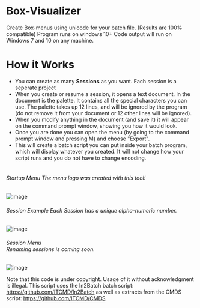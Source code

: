 # Box-Visualizer
Create Box-menus using unicode for your batch file. (Results are 100% compatible)
Program runs on windows 10+
Code output will run on Windows 7 and 10 on any machine.
# How it Works
- You can create as many **Sessions** as you want. Each session is a seperate project
- When you create or resume a session, it opens a text document. In the document is the palette. It contains all the special characters you can use. The palette takes up 12 lines, and will be ignored by the program (do not remove it from your document or 12 other lines will be ignored).
- When you modify anything in the document (and save it) it will appear on the command prompt window, showing you how it would look.
- Once you are done you can open the menu (by going to the command prompt window and pressing M) and choose "Export".
- This will create a batch script you can put inside your batch program, which will display whatever you created. It will not change how your script runs and you do not have to change encoding. <br> <br>
 
###### *Startup Menu* The menu logo was created with this tool!
![image](http://i.imgur.com/9WvaBoR.png)
###### *Session Example* Each Session has a unique alpha-numeric number.
![image](http://www.joelnelsongroup.com/wp-content/uploads/2015/08/Coming-Soon.jpg)
###### *Session Menu* <br> Renaming sessions is coming soon.
![image](http://www.joelnelsongroup.com/wp-content/uploads/2015/08/Coming-Soon.jpg)




Note that this code is under copyright. Usage of it without acknowledgment is illegal.
This script uses the In2Batch batch script: https://github.com/ITCMD/In2Batch
as well as extracts from the CMDS script: https://github.com/ITCMD/CMDS
